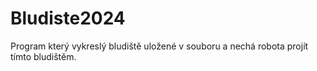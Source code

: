 # Bludiste2024
Program který vykreslý bludiště uložené v souboru a nechá robota projít tímto bludištěm.
